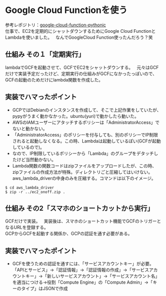 # Google Cloud Functionを使う  
参考レポジトリ：[google-cloud-function-pythonic](https://github.com/GINK03/google-cloud-function-pythonic)  
仕事で、EC2を定期的にシャットダウンするためにGoogle Cloud FunctionとLambdaを使いました。  
なんでGoogleCloud Function使ったんだろう？笑  

## 仕組み その１「定期実行」  
lambdaでGCFを起動させて、GCFでEC2をシャットダウンする。  
元々はGCFだけで実装予定だったけど、定期実行の仕組みがGCFになかったっぽいので、GCFの起動のためだけにlambda関数を作成した。  

## 実装でハマったポイント  
- GCPではDebianのインスタンスを作成して、そこで上記作業をしていたが、pypyがうまく動かなかった。ubuntu(yuri)で動かしたら動いた。  
- AWSのIAMユーザーにアタッチするポリシーは「AdministratorAccess」でないと動かない。  
- 「AdministratorAccess」のポリシーを付与しても、別のポリシーでIP制限されると起動しなくなる。この時、Lambdaは起動しているぽい(GCFが起動しているので)。
- なので、IP制限しているポリシーから「Lambda」のグループをデタッチしたけど当然動かない。  
- Lambda関数の関数コードはzipファイルをアップロードしたが、この時、zipファイルの作成方法が特殊。ディレクトリごと圧縮してはいけない。aws_lambda_driverの中身のみを圧縮する。コマンドは以下のイメージ。  
```
$ cd aws_lambda_driver
$ zip -r ../ec2_onoff.zip .
```

## 仕組み その2「スマホのショートカットから実行」  
GCFだけで実装。  
実装後は、スマホのショートカット機能でGCFのトリガーとなるURLを登録する。  
GCPからGCFを起動する関係か、GCPの認証を通す必要がある。  

## 実装でハマったポイント  
- GCFを使うための認証を通すには、「サービスアカウントキー」が必要。「APIとサービス」→「認証情報」→「認証情報の作成」→「サービスアカウントキー」→「新しいサービスアカウント」→「サービスアカウント名」を適当につける→役割「Compute Engine」の「Compute Admin」→「キーのタイプ」はJSONで作成  



